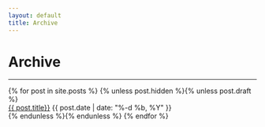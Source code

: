 ```yaml
---
layout: default
title: Archive
---
```


# Archive
<hr>
<div>
<section class="archive_list">
  {% for post in site.posts %}
  {% unless post.hidden %}{% unless post.draft %}
  <div class="post_title hang">
    <a class="nodeco" href="{{ post.url | prepend: site.baseurl }}">{{ post.title}}</a>
    <span class="post_date">{{ post.date | date: "%-d %b, %Y" }}</span>
  </div>
  {% endunless %}{% endunless %}
  {% endfor %}
</section>
</div>

